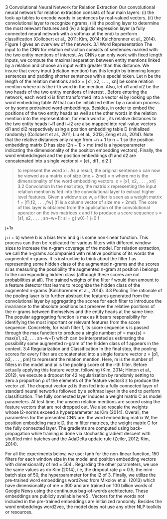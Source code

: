 3 Convolutional Neural Network for
Relation Extraction
Our convolutional neural network for relation extraction consists of four main layers: (i) the look-up
tables to encode words in sentences by real-valued
vectors, (ii) the convolutional layer to recognize ngrams, (iii) the pooling layer to determine the most
relevant features and (iv) a logistic regression layer
(a fully connected neural network with a softmax at
the end) to perform classification (Collobert et al.,
2011; Kim, 2014; Kalchbrenner et al., 2014). Figure 1 gives an overview of the network.
3.1 Word Representation
The input to the CNN for relation extraction consists
of sentences marked with the two entity mentions of
interest. As CNNs can only work with fixed length
inputs, we compute the maximal separation between
entity mentions linked by a relation and choose an
input width greater than this distance. We insure
that every input (relation mention) has this length
by trimming longer sentences and padding shorter
sentences with a special token.
Let n be the length of the relation mentions and
x = [x1, x2, . . . , xn] be some relation mention
where xi
is the i-th word in the mention. Also, let
xi1
and xi2
be the two heads of the two entity mentions of interest . Before entering the network, each
word xi
is first transformed into a vector ei by looking up the word embedding table W that can be initialized either by a random process or by some pretrained word embeddings. Besides, in order to embed the positions of the two entity heads as well as
the other words in the relation mention into the representation, for each word xi
, its relative distances to
the two entity heads i−i1 and i−i2 are also mapped
into real-value vectors di1
and di2
respectively using
a position embedding table D (initialized randomly)
(Collobert et al., 2011; Liu et al., 2013; Zeng et al.,
2014). Note that the relative distances only range
from −n + 1 to n − 1 so the position embedding
matrix D has size (2n − 1) × md (md is a hyperparameter indicating the dimensionality of the position
embedding vectors). Finally, the word embeddingsei and the position embeddings d1 and d2 are concatenated into a single vector xi = [ei
, di1
, di2
]
> to
represent the word xi
. As a result, the original sentence x can now be viewed as a matrix x of size
(me + 2md) × n where me is the dimensionality of
the word embedding vectors.
x = [x1, x2, . . . , xn]
3.2 Convolution
In the next step, the matrix x representing the input relation mention is fed into the convolutional
layer to extract higher level features. Given a
widow size w, a filter is seen as a weight matrix
f = [f1,f2, . . . ,fw] (fi
is a column vector of size
me + 2md). The core of this layer is obtained from
the application of the convolutional operator on the
two matrices x and f to produce a score sequence
s = [s1, s2, . . . , sn−w+1]:
si = g(
wX−1
j=0
f
>
j+1x
>
j+i + b)
where b is a bias term and g is some non-linear
function. This process can then be replicated for various filters with different window sizes to increase
the n-gram coverage of the model.
For relation extraction, we call the n-grams accompanied with relative positions of its words the
augmented n-grams. It is instructive to think about
the filter f as representing some hidden class of the
augmented n-grams and the scores si as measuring
the possibility the augmented n-gram at position i
belongs to the corresponding hidden class (although
these scores are not probabilities at all). The trained
weights of the filter f would then amount to a feature
detector that learns to recognize the hidden class of
the augmented n-grams (Kalchbrenner et al., 2014).
3.3 Pooling
The rationale of the pooling layer is to further abstract the features generated from the convolutional
layer by aggregating the scores for each filter to introduce the invariance to the absolute positions but
preserve the relative positions of the n-grams between themselves and the entity heads at the same
time. The popular aggregating function is max as
it bears responsibility for identifying the most important or relevant features from the score sequence.
Concretely, for each filter f, its score sequence s is
passed through the max function to produce a single
number: pf = max{s} = max{s1, s2, . . . sn−w+1}
which can be interpreted as estimating the possibility some augmented n-gram of the hidden class of f
appears in the context.
3.4 Regularization and Classification
In the final step, the pooling scores for every filter
are concatenated into a single feature vector z =
[p1, p2, . . . , pm] to represent the relation mention.
Here, m is the number of filters in the model and
pi
is the pooling score of the i-th filter. Before actually applying this feature vector, following (Kim,
2014; Hinton et al., 2012), we execute a dropout for
42
regularization by randomly setting to zero a proportion ρ of the elements of the feature vector3 z to produce the vector zd. The dropout vector zd is then
fed into a fully connected layer of standard neural
networks followed by a softmax layer in the end to
perform classification. The fully connected layer induces a weight matrix C as model parameters. At
test time, the unseen relation mentions are scored
using the feature vectors that are not dropped out.
We also rescale the weights whose l2-norms exceed
a hyperparameter as Kim (2014).
Overall, the parameters for the presented CNN
are: the word embedding matrix W, the position embedding matrix D, the m filter matrices,
the weight matrix C for the fully connected layer.
The gradients are computed using back-propagation
while training is done via stochastic gradient descent
with shuffled mini-batches and the AdaDelta update
rule (Zeiler, 2012; Kim, 2014).


For all the experiments below, we use: tanh for
the non-linear function, 150 filters for each window
size in the model and position embedding vectors
with dimensionality of md = 504
. Regarding the
other parameters, we use the same values as do Kim
(2014), i.e, the dropout rate ρ = 0.5, the mini-batch
size of 50, the hyperparameter for the l2 of 3.
Finally, we utilize the pre-trained word embeddings word2vec from Mikolov et al. (2013) which
have dimensionality of me = 300 and are trained on
100 billion words of Google News using the continuous bag-of-words architecture. These embeddings
are publicly available here5
. Vectors for the words
not included in the pre-trained embeddings are initialized randomly. Besides the word embeddings
word2vec, the model does not use any other NLP
toolkits or resources.

